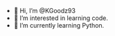 - 👋 Hi, I’m @KGoodz93
- 👀 I’m interested in learning code.
- 🌱 I’m currently learning Python.

<!---
KGoodz93/KGoodz93 is a ✨ special ✨ repository because its `README.md` (this file) appears on your GitHub profile.
You can click the Preview link to take a look at your changes.
--->
